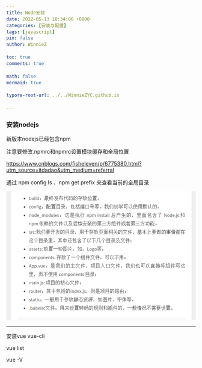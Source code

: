 ```yaml
---
title: Node安装
date: 2022-05-13 10:34:00 +0800
categories: [安装与配置]
tags: [javascript]
pin: false
author: WinnieZ

toc: true
comments: true

math: false
mermaid: true

typora-root-url: ../../WinnieZYC.github.io

---
```


### 安装nodejs

新版本nodejs已经包含npm

注意要修改.npmrc和npmrc设置模块缓存和全局位置

https://www.cnblogs.com/fisheleven/p/6775380.html?utm_source=itdadao&utm_medium=referral

通过 npm config ls 、npm get prefix 来查看当前的全局目录

![72e72c07beeebe3addda16356c415914](/assets/blog_res/2022-05-13-vue%E5%AE%89%E8%A3%85.assets/72e72c07beeebe3addda16356c415914.png)

***

安装vue vue-cli

vue list

vue -V
